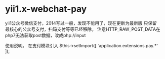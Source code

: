 # yii1.x-webchat-pay

yii1公众号微信支付，2014写过一般，发现不能用了，现在更新为最新版
只保留最核心的公众号支付，扫码支付等等已经移除。
注意HTTP_RAW_POST_DATA在php7无法获取post数据，改成php://input

使用说明。
在支付模块引入
$this->setImport([
  'application.extensions.pay.*'
]);

